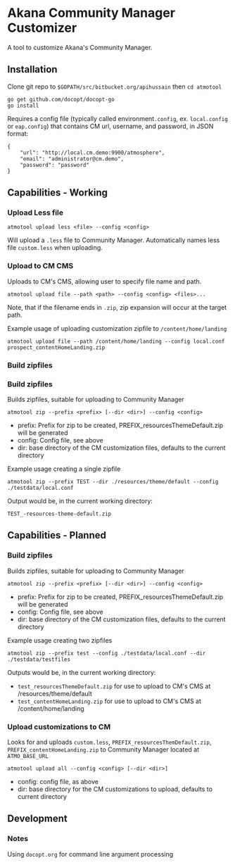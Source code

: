 # Akana Community Manager Customizer

A tool to customize Akana's Community Manager.


## Installation

Clone git repo to `$GOPATH/src/bitbucket.org/apihussain` then `cd atmotool`

    go get github.com/docopt/docopt-go
    go install

Requires a config file (typically called environment`.config`, ex. `local.config` or `eap.config`) that contains CM url, username, and password, in JSON format:

```
{
	"url": "http://local.cm.demo:9900/atmosphere",
	"email": "administrator@cm.demo",
	"password": "password"
}
```

## Capabilities - Working

### Upload Less file

    atmotool upload less <file> --config <config>

Will upload a `.less` file to Community Manager. Automatically names less file `custom.less` when uploading.

### Upload to CM CMS

Uploads to CM's CMS, allowing user to specify file name and path.

    atmotool upload file --path <path> --config <config> <files>...

Note, that if the filename ends in `.zip`, zip expansion will occur at the target path.

Example usage of uploading customization zipfile to `/content/home/landing`

    atmotool upload file --path /content/home/landing --config local.conf prospect_contentHomeLanding.zip


### Build zipfiles

### Build zipfiles

Builds zipfiles, suitable for uploading to Community Manager

    atmotool zip --prefix <prefix> [--dir <dir>] --config <config>

* prefix: Prefix for zip to be created, PREFIX_resourcesThemeDefault.zip will be generated
* config: Config file, see above
* dir: base directory of the CM customization files, defaults to the current directory

Example usage creating a single zipfile

    atmotool zip --prefix TEST --dir ./resources/theme/default --config ./testdata/local.conf

Output would be, in the current working directory:

    TEST_-resources-theme-default.zip


## Capabilities - Planned


### Build zipfiles

Builds zipfiles, suitable for uploading to Community Manager

    atmotool zip --prefix <prefix> [--dir <dir>] --config <config>

* prefix: Prefix for zip to be created, PREFIX_resourcesThemeDefault.zip will be generated
* config: Config file, see above
* dir: base directory of the CM customization files, defaults to the current directory

Example usage creating two zipfiles

    atmotool zip --prefix test --config ./testdata/local.conf --dir ./testdata/testfiles

Outputs would be, in the current working directory:

* `test_resourcesThemeDefault.zip` for use to upload to CM's CMS at /resources/theme/default
* `test_contentHomeLanding.zip` for use to upload to CM's CMS at /content/home/landing


### Upload customizations to CM

Looks for and uploads `custom.less`, `PREFIX_resourcesThemDefault.zip`, `PREFIX_contentHomeLanding.zip` to Community Manager located at `ATMO_BASE_URL`

    atmotool upload all --config <config> [--dir <dir>]

* config: config file, as above
* dir: base directory for the CM customizations to upload, defaults to current directory




## Development

### Notes

Using `docopt.org` for command line argument processing

